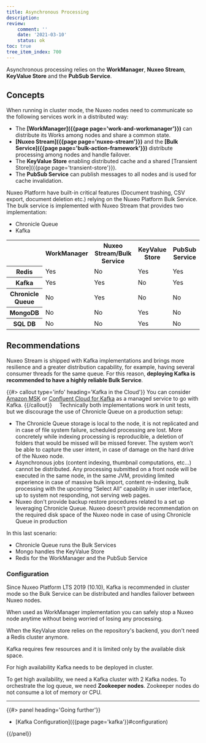 ```yaml
---
title: Asynchronous Processing
description:
review:
    comment: ''
    date: '2021-03-10'
    status: ok
toc: true
tree_item_index: 700
---
```


Asynchronous processing relies on the **WorkManager**, **Nuxeo Stream**, **KeyValue Store** and the **PubSub Service**.

## Concepts

When running in cluster mode, the Nuxeo nodes need to communicate so the following services work in a distributed way:

- The **[WorkManager]({{page page='work-and-workmanager'}})** can distribute its Works among nodes and share a common state.
- **[Nuxeo Stream]({{page page='nuxeo-stream'}})** and the **[Bulk Service]({{page page='bulk-action-framework'}})** distribute processing among nodes and handle failover.
- The **KeyValue Store** enabling distributed cache and a shared [Transient Store]({{page page='transient-store'}}).
- The **PubSub Service** can publish messages to all nodes and is used for cache invalidation.

Nuxeo Platform have built-in critical features (Document trashing, CSV export, document deletion etc.) relying on the Nuxeo Platform Bulk Service. The bulk service is implemented with Nuxeo Stream that provides two implementation:
- Chronicle Queue
- Kafka  

<div class="table-scroll">
<table class="hover">
<tbody>
<tr>
  <td colspan="1"></th>
  <th colspan="1">WorkManager</th>
  <th colspan="1">Nuxeo Stream/Bulk Service</th>
  <th colspan="1">KeyValue Store</th>
  <th colspan="1">PubSub Service</th>
</tr>
<tr>
  <th colspan="1">Redis</th>
  <td colspan="1">Yes</td>
  <td colspan="1">No</td>
  <td colspan="1">Yes</td>
  <td colspan="1">Yes</td>
</tr>
<tr>
  <th colspan="1">Kafka</th>
  <td colspan="1">Yes</td>
  <td colspan="1">Yes</td>
  <td colspan="1">No</td>
  <td colspan="1">Yes</td>
</tr>
<tr>
  <th colspan="1">Chronicle Queue</th>
  <td colspan="1">No</td>
  <td colspan="1">Yes</td>
  <td colspan="1">No</td>
  <td colspan="1">No</td>
</tr>
<tr>
  <th colspan="1">MongoDB</th>
  <td colspan="1">No</td>
  <td colspan="1">No</td>
  <td colspan="1">Yes</td>
  <td colspan="1">No</td>
</tr>
<tr>
  <th colspan="1">SQL DB</th>
  <td colspan="1">No</td>
  <td colspan="1">No</td>
  <td colspan="1">Yes</td>
  <td colspan="1">No</td>
</tr>
</tbody>
</table>
</div>

## Recommendations

Nuxeo Stream is shipped with Kafka implementations and brings more resilience and a greater distribution capability, for example, having several consumer threads for the same queue. For this reason, **deploying Kafka is recommended to have a highly reliable Bulk Service**.

{{#> callout type='info' heading='Kafka in the Cloud'}}
You can consider [Amazon MSK](https://aws.amazon.com/msk/) or [Confluent Cloud for Kafka](https://www.confluent.io/confluent-cloud) as a managed service to go with Kafka.
{{/callout}}
 
  Technically both implementations work in unit tests, but we discourage the use of Chronicle Queue on a production setup:

- The Chronicle Queue storage is local to the node, it is not replicated and in case of file system failure, scheduled processing are lost. More concretely while indexing processing is reproducible, a deletion of folders that would be missed will be missed forever. The system won’t be able to capture the user intent, in case of damage on the hard drive of the Nuxeo node. 
- Asynchronous jobs (content indexing, thumbnail computations, etc…) cannot be distributed. Any processing submitted on a front node will be executed in the same node, in the same JVM, providing limited experience in case of massive bulk import, content re-indexing, bulk processing with the upcoming “Select All“ capability in user interface, up to system not responding, not serving web pages.
- Nuxeo don't provide backup restore procedures related to a set up leveraging Chronicle Queue.
Nuxeo doesn’t provide recommendation on the required disk space of the Nuxeo node in case of using Chronicle Queue in production 

In this last scenario:
- Chronicle Queue runs the Bulk Services
- Mongo handles the KeyValue Store
- Redis for the WorkManager and the PubSub Service

### Configuration

Since Nuxeo Platform LTS 2019 (10.10), Kafka is recommended in cluster mode so the Bulk Service can be distributed and handles failover between Nuxeo nodes.

When used as WorkManager implementation you can safely stop a Nuxeo node anytime without being worried of losing any processing.

When the KeyValue store relies on the repository's backend, you don't need a Redis cluster anymore.

Kafka requires few resources and it is limited only by the available disk space.

For high availability Kafka needs to be deployed in cluster.

To get high availability, we need a Kafka cluster with 2 Kafka nodes. To orchestrate the log queue, we need **Zookeeper nodes**. Zookeeper nodes do not consume a lot of memory or CPU.

* * *

<div class="row" data-equalizer data-equalize-on="medium"><div class="column medium-6">{{#> panel heading='Going further'}}

- [Kafka Configuration]({{page page='kafka'}}#configuration)

{{/panel}}</div><div class="column medium-6">
</div></div>
